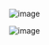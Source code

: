 
![image](https://github.com/Fx2048/COMU_REDES/assets/131219987/1b0d7f03-b721-4cb7-ab28-face88dbdaf0)

![image](https://github.com/Fx2048/COMU_REDES/assets/131219987/25463264-7968-460f-b02d-8832b7526c2f)
